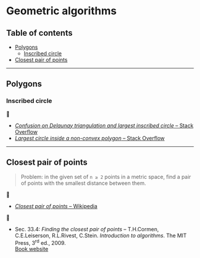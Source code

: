 # Geometric algorithms

## Table of contents

* [Polygons](#polygons)
	* [Inscribed circle](#inscribed_circle)
* [Closest pair of points](#closest_pair_of_points)
---


## Polygons

### Inscribed circle

:link:

* [*Confusion on Delaunay triangulation and largest inscribed circle* &ndash; Stack Overflow](https://stackoverflow.com/questions/27872964/confusion-on-delaunay-triangulation-and-largest-inscribed-circle)
* [*Largest circle inside a non-convex polygon* &ndash; Stack Overflow](https://stackoverflow.com/questions/4279478/largest-circle-inside-a-non-convex-polygon)

---

## Closest pair of points

> Problem: in the given set of <code>n &geq; 2</code> points in a metric space, find a pair of points with the smallest distance between them.

:link:

* [*Closest pair of points* &ndash; Wikipedia](https://en.wikipedia.org/wiki/Closest_pair_of_points_problem)

:book:

* Sec. 33.4: *Finding the closest pair of points* &ndash; T.H.Cormen, C.E.Leiserson, R.L.Rivest, C.Stein. *Introduction to algorithms*. The MIT Press, 3<sup>rd</sup> ed., 2009.\
[Book website](https://mitpress.mit.edu/books/introduction-algorithms-third-edition)

